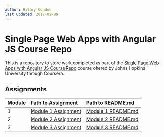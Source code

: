 ```yaml
---
author: Hilary Condon
last updated: 2017-09-09
---
```


# [](#single-page-web-apps-with-angular-js-course-repo)Single Page Web Apps with Angular JS Course Repo

This is a repository to store work completed as part of the [Single Page Web Apps with Angular JS Course Repo](https://www.coursera.org/learn/html-css-javascript-for-web-developers) course offered by Johns Hopkins University through Coursera. 

## [](#assignments)Assignments

| Module       | Path to Assignment | Path to README.md |
|:-------------|:-------------------|:------------------|
| 1           | [Module 1 Assignment](https://hilarycondon.github.io/coursera-angular-js-repo/mod1_solution/) | [Module 1 README.md](https://github.com/hilarycondon/coursera-angular-js-repo/blob/master/mod1_solution/README.md)  |
| 2            | [Module 2 Assignment](https://hilarycondon.github.io/coursera-angular-js-repo/mod2_solution/) | [Module 2 README.md](https://github.com/hilarycondon/coursera-angular-js-repo/blob/master/mod2_solution/README.md)  |
| 3           | [Module 3 Assignment](https://hilarycondon.github.io/coursera-angular-js-repo/mod3_solution/) | [Module 3 README.md](https://github.com/hilarycondon/coursera-angular-js-repo/blob/master/mod3_solution/README.md)  |
